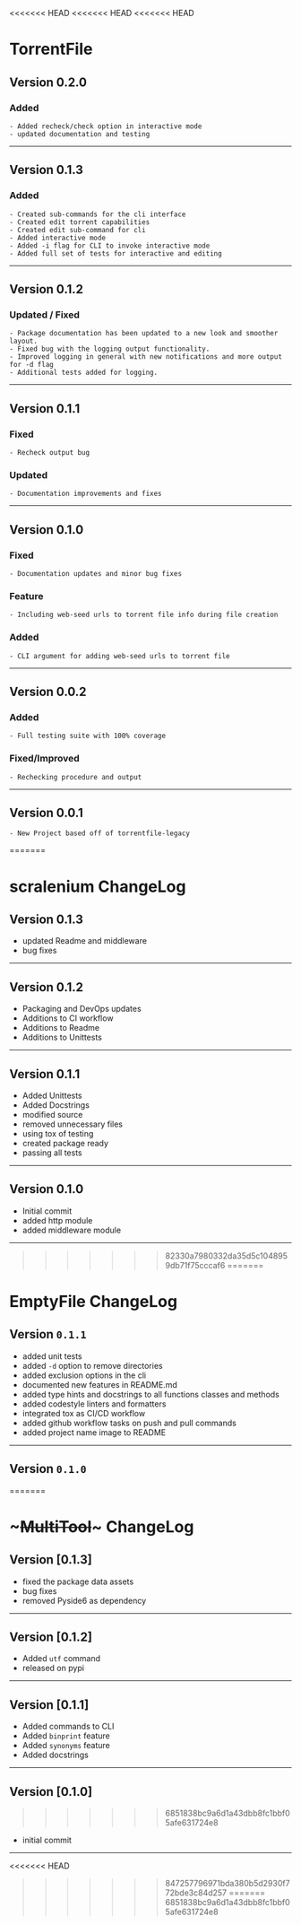 <<<<<<< HEAD
<<<<<<< HEAD
<<<<<<< HEAD
# TorrentFile

## Version 0.2.0

### Added

    - Added recheck/check option in interactive mode
    - updated documentation and testing

----------------

## Version 0.1.3

### Added

    - Created sub-commands for the cli interface
    - Created edit torrent capabilities
    - Created edit sub-command for cli
    - Added interactive mode 
    - Added -i flag for CLI to invoke interactive mode
    - Added full set of tests for interactive and editing

----------------

## Version 0.1.2

### Updated / Fixed

    - Package documentation has been updated to a new look and smoother layout.
    - Fixed bug with the logging output functionality.
    - Improved logging in general with new notifications and more output for -d flag
    - Additional tests added for logging.

----------------

## Version 0.1.1

### Fixed

    - Recheck output bug

### Updated

    - Documentation improvements and fixes

----------------

## Version 0.1.0

### Fixed

    - Documentation updates and minor bug fixes

### Feature

    - Including web-seed urls to torrent file info during file creation

### Added

    - CLI argument for adding web-seed urls to torrent file

----------------

## Version 0.0.2

### Added

    - Full testing suite with 100% coverage

### Fixed/Improved

    - Rechecking procedure and output

----------------

## Version 0.0.1

    - New Project based off of torrentfile-legacy
=======
# scralenium ChangeLog

## Version 0.1.3

- updated Readme and middleware
- bug fixes

* * *

## Version 0.1.2

-   Packaging and DevOps updates
-   Additions to CI workflow
-   Additions to Readme
-   Additions to Unittests

* * *

## Version 0.1.1

-   Added Unittests
-   Added Docstrings
-   modified source
-   removed unnecessary files
-   using tox of testing
-   created package ready
-   passing all tests

* * *

## Version 0.1.0

-   Initial commit
-   added http module
-   added middleware module

* * *
>>>>>>> 82330a7980332da35d5c1048959db71f75cccaf6
=======
# EmptyFile ChangeLog

## Version `0.1.1`

- added unit tests
- added `-d` option to remove directories
- added exclusion options in the cli
- documented new features in README.md
- added type hints and docstrings to all functions classes and methods
- added codestyle linters and formatters
- integrated tox as CI/CD workflow
- added github workflow tasks on push and pull commands
- added project name image to README

-------------------------

## Version `0.1.0`
=======
# ~~~MultiTool~~~ ChangeLog

## Version [0.1.3]

- fixed the package data assets
- bug fixes
- removed Pyside6 as dependency

-------------------------

## Version [0.1.2]

- Added `utf` command
- released on pypi

-------------------------

## Version [0.1.1]

- Added commands to CLI
- Added `binprint` feature
- Added `synonyms` feature
- Added docstrings

-------------------------

## Version [0.1.0]
>>>>>>> 6851838bc9a6d1a43dbb8fc1bbf05afe631724e8

- initial commit

-------------------------
<<<<<<< HEAD
>>>>>>> 847257796971bda380b5d2930f772bde3c84d257
=======
>>>>>>> 6851838bc9a6d1a43dbb8fc1bbf05afe631724e8
